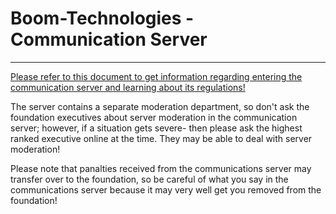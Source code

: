 
# Boom-Technologies - Communication Server

----------------------------------------------------------

[Please refer to this document to get information regarding entering the communication server and learning about its regulations!](https://github.com/LinearValues/Boom-Technologies/blob/information/Regulations/Communication%20Server%20Regulations.md)

The server contains a separate moderation department, so don't ask the foundation executives about server moderation in the communication server; however, if a situation gets severe- then please ask the highest ranked executive online at the time. They may be able to deal with server moderation! 

Please note that panalties received from the communications server may transfer over to the foundation, so be careful of what you say in the communications server because it may very well get you removed from the foundation! 
